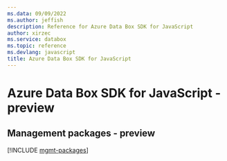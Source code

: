 ```yaml
---
ms.data: 09/09/2022
ms.author: jeffish
description: Reference for Azure Data Box SDK for JavaScript
author: xirzec
ms.service: databox
ms.topic: reference
ms.devlang: javascript
title: Azure Data Box SDK for JavaScript
---
```

# Azure Data Box SDK for JavaScript - preview

## Management packages - preview
[!INCLUDE [mgmt-packages](data-box-mgmt-index.md)]